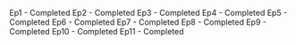 Ep1 - Completed
Ep2 - Completed
Ep3 - Completed
Ep4 - Completed
Ep5 - Completed
Ep6 - Completed
Ep7 - Completed
Ep8 - Completed
Ep9 - Completed
Ep10 - Completed
Ep11 - Completed
